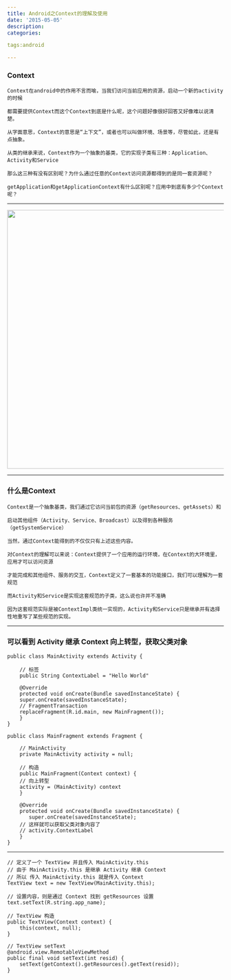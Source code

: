 ```yaml
---
title: Android之Context的理解及使用
date: '2015-05-05'
description:
categories:

tags:android

---
```


>

### Context

>

	Context在android中的作用不言而喻，当我们访问当前应用的资源，启动一个新的activity的时候

	都需要提供Context而这个Context到底是什么呢，这个问题好像很好回答又好像难以说清楚。

	从字面意思，Context的意思是“上下文”，或者也可以叫做环境、场景等，尽管如此，还是有点抽象。

	从类的继承来说，Context作为一个抽象的基类，它的实现子类有三种：Application、Activity和Service 

	那么这三种有没有区别呢？为什么通过任意的Context访问资源都得到的是同一套资源呢？

	getApplication和getApplicationContext有什么区别呢？应用中到底有多少个Context呢？

>

---

>

<img src="{{urls.media}}/Android之Context的理解及使用/1.gif" alt="" width="600">

>

---

>

### 什么是Context

>

	Context是一个抽象基类，我们通过它访问当前包的资源（getResources、getAssets）和

	启动其他组件（Activity、Service、Broadcast）以及得到各种服务（getSystemService）

	当然，通过Context能得到的不仅仅只有上述这些内容。

>

	对Context的理解可以来说：Context提供了一个应用的运行环境，在Context的大环境里，应用才可以访问资源

	才能完成和其他组件、服务的交互，Context定义了一套基本的功能接口，我们可以理解为一套规范

	而Activity和Service是实现这套规范的子类，这么说也许并不准确

	因为这套规范实际是被ContextImpl类统一实现的，Activity和Service只是继承并有选择性地重写了某些规范的实现。

>

---

>

### 可以看到 Activity 继承 Context 向上转型，获取父类对象

>

	public class MainActivity extends Activity {

	    // 标签
	    public String ContextLabel = "Hello World"

	    @Override
	    protected void onCreate(Bundle savedInstanceState) {
		super.onCreate(savedInstanceState);
		// FragmentTransaction
		replaceFragment(R.id.main, new MainFragment());
	    }
	}

	public class MainFragment extends Fragment {

	    // MainActivity
	    private MainActivity activity = null;

	    // 构造	
	    public MainFragment(Context context) {
		// 向上转型
		activity = (MainActivity) context	
	    }

	    @Override
	    protected void onCreate(Bundle savedInstanceState) {
	       super.onCreate(savedInstanceState);
		// 这样就可以获取父类对象内容了
		// activity.ContextLabel
	    }
	}

>

---

>

	// 定义了一个 TextView 并且传入 MainActivity.this
	// 由于 MainActivity.this 是继承 Activity 继承 Context
	// 所以 传入 MainActivity.this 就是传入 Context
	TextView text = new TextView(MainActivity.this);

	// 设置内容，则是通过 Context 找到 getResources 设置
	text.setText(R.string.app_name);
	
	// TextView 构造
	public TextView(Context context) {
		this(context, null);
	}

	// TextView setText 
	@android.view.RemotableViewMethod
	public final void setText(int resid) {
		setText(getContext().getResources().getText(resid));
	}




